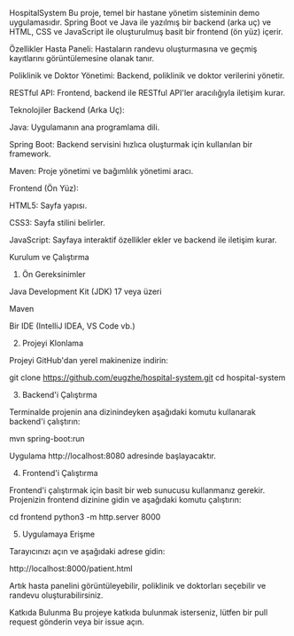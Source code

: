 HospitalSystem
Bu proje, temel bir hastane yönetim sisteminin demo uygulamasıdır. Spring Boot ve Java ile yazılmış bir backend (arka uç) ve HTML, CSS ve JavaScript ile oluşturulmuş basit bir frontend (ön yüz) içerir.

Özellikler
Hasta Paneli: Hastaların randevu oluşturmasına ve geçmiş kayıtlarını görüntülemesine olanak tanır.

Poliklinik ve Doktor Yönetimi: Backend, poliklinik ve doktor verilerini yönetir.

RESTful API: Frontend, backend ile RESTful API'ler aracılığıyla iletişim kurar.

Teknolojiler
Backend (Arka Uç):

Java: Uygulamanın ana programlama dili.

Spring Boot: Backend servisini hızlıca oluşturmak için kullanılan bir framework.

Maven: Proje yönetimi ve bağımlılık yönetimi aracı.

Frontend (Ön Yüz):

HTML5: Sayfa yapısı.

CSS3: Sayfa stilini belirler.

JavaScript: Sayfaya interaktif özellikler ekler ve backend ile iletişim kurar.

Kurulum ve Çalıştırma
1. Ön Gereksinimler

Java Development Kit (JDK) 17 veya üzeri

Maven

Bir IDE (IntelliJ IDEA, VS Code vb.)

2. Projeyi Klonlama

Projeyi GitHub'dan yerel makinenize indirin:

git clone https://github.com/eugzhe/hospital-system.git
cd hospital-system

3. Backend'i Çalıştırma

Terminalde projenin ana dizinindeyken aşağıdaki komutu kullanarak backend'i çalıştırın:

mvn spring-boot:run

Uygulama http://localhost:8080 adresinde başlayacaktır.

4. Frontend'i Çalıştırma

Frontend'i çalıştırmak için basit bir web sunucusu kullanmanız gerekir. Projenizin frontend dizinine gidin ve aşağıdaki komutu çalıştırın:

cd frontend
python3 -m http.server 8000

5. Uygulamaya Erişme

Tarayıcınızı açın ve aşağıdaki adrese gidin:

http://localhost:8000/patient.html

Artık hasta panelini görüntüleyebilir, poliklinik ve doktorları seçebilir ve randevu oluşturabilirsiniz.

Katkıda Bulunma
Bu projeye katkıda bulunmak isterseniz, lütfen bir pull request gönderin veya bir issue açın.

